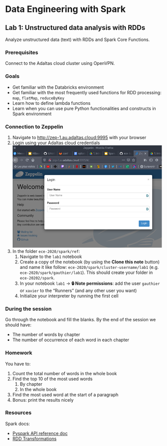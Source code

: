 # Data Engineering with Spark

## Lab 1: Unstructured data analysis with RDDs

Analyze unstructured data (text) with RDDs and Spark Core Functions.

### Prerequisites

Connect to the Adaltas cloud cluster using OpenVPN.

### Goals

- Get familiar with the Databricks environment
- Get familiar with the most frequently used functions for RDD processing: `map`, `flatMap`, `reduceByKey`
- Learn how to define lambda functions
- Learn when you can use pure Python functionalities and constructs in Spark environment  

### Connection to Zeppelin

1. Navigate to http://zep-1.au.adaltas.cloud:9995 with your browser
2. Login using your Adaltas cloud credentials
   ![Zeppelin login](images/zeppelin-login.png)
3. In the folder `ece-2020/spark/ref`:
   1. Navigate to the `lab1` notebook
   2. Create a copy of the notebook (by using the **Clone this note** button) and name it like follow: `ece-2020/spark/cluster-username/lab1` (e.g. `ece-2020/spark/gauthier/lab1`). This should create your folder in `ece-20202/spark`.
   3. In your notebook `lab1` → **🔒 Note permissions**: add the user `gauthier` or `xavier` to the “Runners” (and any other user you want)
   4. Initialize your interpreter by running the first cell

### During the session

Go through the notebook and fill the blanks. By the end of the session we should have:

- The number of words by chapter
- The number of occurrence of each word in each chapter

### Homework

You have to:

1. Count the total number of words in the whole book
2. Find the top 10 of the most used words
   1. By chapter
   2. In the whole book
3. Find the most used word at the start of a paragraph
4. Bonus: print the results nicely

### Resources

Spark docs:

- [Pyspark API reference doc](https://spark.apache.org/docs/latest/api/python/pyspark.html)
- [RDD Transformations](https://spark.apache.org/docs/latest/rdd-programming-guide.html#transformations)
